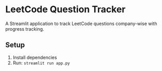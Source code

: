 # LeetCode Question Tracker

A Streamlit application to track LeetCode questions company-wise with progress tracking.

## Setup
1. Install dependencies
2. Run: `streamlit run app.py`
